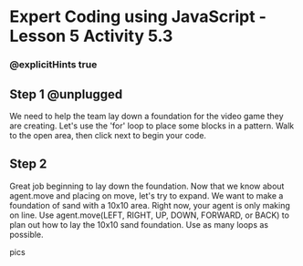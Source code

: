 # Expert Coding using JavaScript - Lesson 5 Activity 5.3

### @explicitHints true

  

## Step 1 @unplugged

  We need to help the team lay down a foundation for the video game they are creating. Let's use the 'for' loop to place some blocks in a pattern. Walk to the open area, then click next to begin your code.



## Step 2

Great job beginning to lay down the foundation. Now that we know about agent.move and placing on move, let's try to expand. We want to make a foundation of sand with a 10x10 area. Right now, your agent is only making on line. Use agent.move(LEFT, RIGHT, UP, DOWN, FORWARD, or BACK) to plan out how to lay the 10x10 sand foundation. Use as many loops as possible.

  

pics